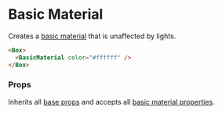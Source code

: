# Basic Material

Creates a [basic material](https://threejs.org/docs/#api/en/materials/MeshBasicMaterial) that is unaffected by lights.

```html
<Box>
  <BasicMaterial color="#ffffff" />
</Box>
```

### Props

Inherits all [base props](./#props) and accepts all [basic material properties](https://threejs.org/docs/#api/en/materials/MeshBasicMaterial).

